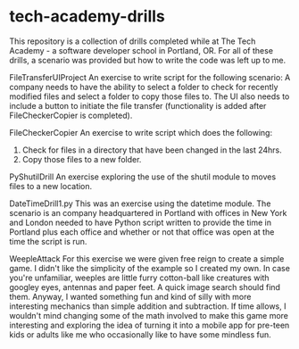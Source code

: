 # tech-academy-drills
This repository is a collection of drills completed while at The Tech Academy - a software developer school in Portland, OR. For all of these drills, a scenario was provided but how to write the code was left up to me.

FileTransferUIProject
An exercise to write script for the following scenario:
A company needs to have the ability to select a folder to check for recently modified files and select a folder to copy those files to. The UI also needs to include a button to initiate the file transfer (functionality is added after FileCheckerCopier is completed).

FileCheckerCopier
An exercise to write script which does the following:
  1. Check for files in a directory that have been changed in the last 24hrs.
  2. Copy those files to a new folder.

PyShutilDrill
An exercise exploring the use of the shutil module to moves files to a new location.

DateTimeDrill1.py
This was an exercise using the datetime module. The scenario is an company headquartered in Portland with offices in New York and London needed to have Python script written to provide the time in Portland plus each office and whether or not that office was open at the time the script is run.

WeepleAttack
For this exercise we were given free reign to create a simple game. I didn't like the simplicity of the example so I created my own. In case you're unfamiliar, weeples are little furry cotton-ball like creatures with googley eyes, antennas and paper feet. A quick image search should find them. Anyway, I wanted something fun and kind of silly with more interesting mechanics than simple addition and subtraction. If time allows, I wouldn't mind changing some of the math involved to make this game more interesting and exploring the idea of turning it into a mobile app for pre-teen kids or adults like me who occasionally like to have some mindless fun.
